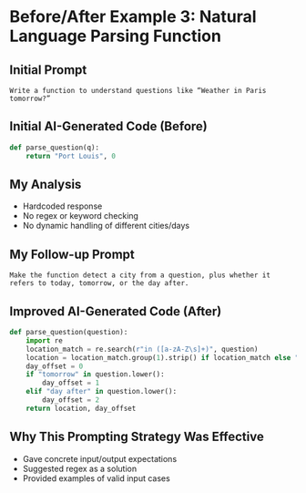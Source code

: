 # Before/After Example 3: Natural Language Parsing Function

## Initial Prompt

```
Write a function to understand questions like “Weather in Paris tomorrow?”
```

## Initial AI-Generated Code (Before)

```python
def parse_question(q):
    return "Port Louis", 0
```

## My Analysis

- Hardcoded response
- No regex or keyword checking
- No dynamic handling of different cities/days

## My Follow-up Prompt

```
Make the function detect a city from a question, plus whether it refers to today, tomorrow, or the day after.
```

## Improved AI-Generated Code (After)

```python
def parse_question(question):
    import re
    location_match = re.search(r"in ([a-zA-Z\s]+)", question)
    location = location_match.group(1).strip() if location_match else "Port Louis"
    day_offset = 0
    if "tomorrow" in question.lower():
        day_offset = 1
    elif "day after" in question.lower():
        day_offset = 2
    return location, day_offset
```

## Why This Prompting Strategy Was Effective

- Gave concrete input/output expectations
- Suggested regex as a solution
- Provided examples of valid input cases